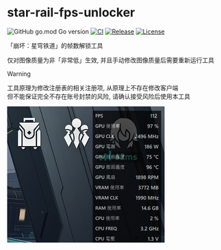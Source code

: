 # star-rail-fps-unlocker

![GitHub go.mod Go version](https://img.shields.io/github/go-mod/go-version/gizmo-ds/star-rail-fps-unlocker?style=flat-square)
[![CI](https://img.shields.io/github/actions/workflow/status/gizmo-ds/star-rail-fps-unlocker/release.yml?branch=main&label=CI&style=flat-square)](https://github.com/gizmo-ds/star-rail-fps-unlocker/actions/workflows/release.yml)
[![Release](https://img.shields.io/github/v/release/gizmo-ds/star-rail-fps-unlocker.svg?include_prereleases&style=flat-square)](https://github.com/gizmo-ds/star-rail-fps-unlocker/releases/latest)
[![License](https://img.shields.io/github/license/gizmo-ds/star-rail-fps-unlocker?style=flat-square)](./LICENSE)

「崩坏：星穹铁道」的帧数解锁工具

仅对图像质量为非「非常低」生效, 并且手动修改图像质量后需要重新运行工具

> [!WARNING]  
> 工具原理为修改注册表的相关注册项, 从原理上不存在修改客户端  
> 但不能保证完全不存在账号封禁的风险, 请确认接受风险后使用本工具

![screenshot_1.png](images/screenshot_1.png)
